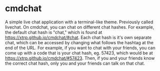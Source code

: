 # cmdchat
A simple live chat application with a terminal-like theme. Previously called livechat.
On cmdchat, you can chat on different chat hashes. For example, the default chat hash is "chat," which is found at https://xtrp.github.io/cmdchat/#chat.
Each chat hash is it's own separate chat, which can be accessed by changing what follows the hashtag at the end of the URL.
For example, if you want to chat with your friends, you can come up with a code that is your chat hash, eg. 57423, which would be at https://xtrp.github.io/cmdchat/#57423.
Then, if you and your friends know the correct chat hash, only you and your friends can talk on that chat.
